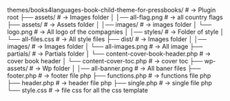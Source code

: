 themes/books4languages-book-child-theme-for-pressbooks/              # → Plugin root
├── assets/                                     # → Images folder
│   │── all-flag.png                            # → all country flags
├── assets/                                     # → Assets folder
│   │── images/                                 # → images folder
│       └── logo.png                            # → All logo of the compagnies
│   │── styles/                                 # → Folder of style
│       └── all-files.css                       # → All style files
├── dist/                                       # → Images folder
│   │── images/                                 # → Images folder
│       └── all-images.png                      # → All image
├── partials/                                   # → Partials folder
│   └── content-cover-book-header.php           # → cover book header 
│   └── content-cover-toc.php                   # → cover toc
├── wp-assets/                                  # → Wp folder
│   │── all-banner.png                          # → All baner files
├── footer.php                                  # → footer file php
├── functions.php                               # → functions file php
├── header.php                                  # →  header file php
├── single.php                                  # → single file php
└── style.css                                   # →  file css for all the css template
